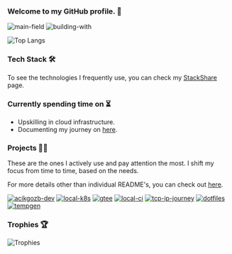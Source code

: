 ### Welcome to my GitHub profile. 👋

![main-field](https://img.shields.io/badge/main_field-cloud_infrastructure-%235c4ee5)
![building-with](https://img.shields.io/badge/building_with-love%2C_sweat%2C_tears-red)
    
![Top Langs](https://github-readme-stats.vercel.app/api/top-langs/?username=acikgozb&custom_title=Top%20Used%20Languages%20%28Public%29&langs_count=6&theme=github_dark&layout=compact&card_width=350&&border_color=3d444d)

### Tech Stack 🛠️

To see the technologies I frequently use, you can check my [StackShare](https://stackshare.io/acikgozb/my-infrastructure-stack) page.

### Currently spending time on ⏳

  * Upskilling in cloud infrastructure.
  * Documenting my journey on [here](https://acikgozb.dev/posts).

### Projects 👨‍💻

These are the ones I actively use and pay attention the most. 
I shift my focus from time to time, based on the needs.

For more details other than individual README's, you can check out [here](https://acikgozb.dev/projects).

[![acikgozb-dev](https://github-readme-stats.vercel.app/api/pin/?username=acikgozb&repo=acikgozb.dev&theme=github_dark&description_lines_count=2&border_color=3d444d)](https://github.com/acikgozb/acikgozb.dev)
[![local-k8s](https://github-readme-stats.vercel.app/api/pin/?username=acikgozb&repo=local-k8s-osx&theme=github_dark&description_lines_count=2&border_color=3d444d)](https://github.com/acikgozb/local-k8s)
[![gtee](https://github-readme-stats.vercel.app/api/pin/?username=acikgozb&repo=gtee&theme=github_dark&description_lines_count=2&border_color=3d444d)](https://github.com/acikgozb/gtee)
[![local-ci](https://github-readme-stats.vercel.app/api/pin/?username=acikgozb&repo=local-ci&theme=github_dark&description_lines_count=2&border_color=3d444d)](https://github.com/acikgozb/local-ci)
[![tcp-ip-journey](https://github-readme-stats.vercel.app/api/pin/?username=acikgozb&repo=tcp-ip-journey&theme=github_dark&description_lines_count=2&border_color=3d444d)](https://github.com/acikgozb/tcp-ip-journey)
[![dotfiles](https://github-readme-stats.vercel.app/api/pin/?username=acikgozb&repo=dotfiles&theme=github_dark&description_lines_count=2&border_color=3d444d)](https://github.com/acikgozb/dotfiles)
[![tempgen](https://github-readme-stats.vercel.app/api/pin/?username=acikgozb&repo=tempgen.nvim&theme=github_dark&description_lines_count=2&border_color=3d444d)](https://github.com/acikgozb/tempgen.nvim)

### Trophies 🏆

![Trophies](https://github-profile-trophy.vercel.app/?username=acikgozb&theme=onestar&rank=SECRET,SSS,SS,S&margin-w=5&margin-h=5&row=2&no-frame=true)

